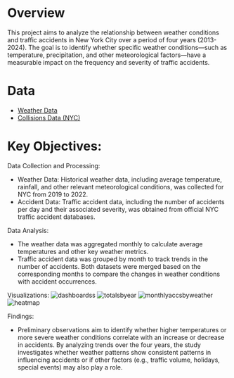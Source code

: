 # Overview 
This project aims to analyze the relationship between weather conditions and traffic accidents in New York City over a period of four years (2013-2024). The goal is to identify whether specific weather conditions—such as temperature, precipitation, and other meteorological factors—have a measurable impact on the frequency and severity of traffic accidents.

# Data
  - [Weather Data](https://open-meteo.com/en/docs)
  - [Collisions Data (NYC) ](https://opendata.cityofnewyork.us/)
# Key Objectives:

Data Collection and Processing:

- Weather Data: Historical weather data, including average temperature, rainfall, and other relevant meteorological conditions, was collected for NYC from 2019 to 2022.
- Accident Data: Traffic accident data, including the number of accidents per day and their associated severity, was obtained from official NYC traffic accident databases.

Data Analysis:

- The weather data was aggregated monthly to calculate average temperatures and other key weather metrics.
- Traffic accident data was grouped by month to track trends in the number of accidents.
Both datasets were merged based on the corresponding months to compare the changes in weather conditions with accident occurrences.

Visualizations:
![dashboardss](https://github.com/user-attachments/assets/512b9f92-619c-4fb4-b347-dc5e2f43de73)
![totalsbyear](https://github.com/user-attachments/assets/b461c2ca-b122-436a-b37e-07844c0238cc)
![monthlyaccsbyweather](https://github.com/user-attachments/assets/42c71d7e-0b74-426d-878a-60f2212676ab)
![heatmap](https://github.com/user-attachments/assets/154da33d-5d73-428d-b188-c77f09bdb00d)

Findings:

- Preliminary observations aim to identify whether higher temperatures or more severe weather conditions correlate with an increase or decrease in accidents.
By analyzing trends over the four years, the study investigates whether weather patterns show consistent patterns in influencing accidents or if other factors (e.g., traffic volume, holidays, special events) may also play a role.
